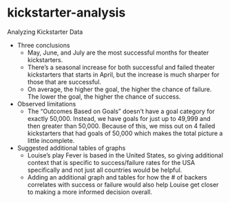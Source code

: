 # kickstarter-analysis

Analyzing Kickstarter Data
- Three conclusions
    - May, June, and July are the most successful months for theater kickstarters.
    - There’s a seasonal increase for both successful and failed theater kickstarters that starts in April, but the increase is much sharper for those that are successful.
    - On average, the higher the goal, the higher the chance of failure.   The lower the goal, the higher the chance of success.
- Observed limitations
    - The “Outcomes Based on Goals” doesn’t have a goal category for exactly 50,000.  Instead, we have goals for just up to 49,999 and then greater than 50,000.   Because of this, we miss out on 4 failed kickstarters that had goals of 50,000 which makes the total picture a little incomplete.
- Suggested additional tables of graphs
    - Louise’s play Fever is based in the United States, so giving additional context that is specific to success/failure rates for the USA specifically and not just all countries would be helpful.
    - Adding an additional graph and tables for how the # of backers correlates with success or failure would also help Louise get closer to making a more informed decision overall.
